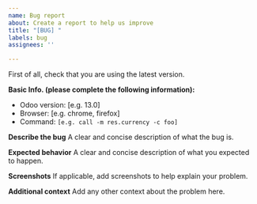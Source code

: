 ```yaml
---
name: Bug report
about: Create a report to help us improve
title: "[BUG] "
labels: bug
assignees: ''

---
```


First of all, check that you are using the latest version.

**Basic Info. (please complete the following information):**
 - Odoo version: [e.g. 13.0]
 - Browser: [e.g. chrome, firefox]
 - Command: `[e.g. call -m res.currency -c foo]`

**Describe the bug**
A clear and concise description of what the bug is.

**Expected behavior**
A clear and concise description of what you expected to happen.

**Screenshots**
If applicable, add screenshots to help explain your problem.

**Additional context**
Add any other context about the problem here.
